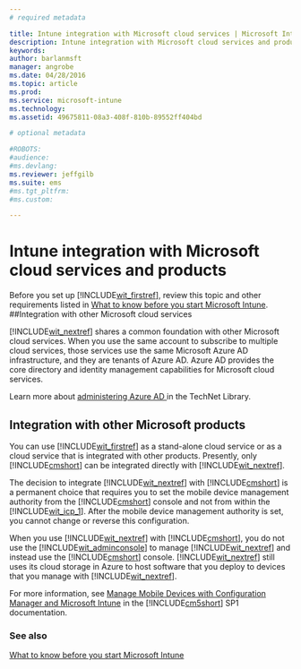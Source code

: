 ```yaml
---
# required metadata

title: Intune integration with Microsoft cloud services | Microsoft Intune
description: Intune integration with Microsoft cloud services and products and with other Microsoft products
keywords:
author: barlanmsft
manager: angrobe
ms.date: 04/28/2016
ms.topic: article
ms.prod:
ms.service: microsoft-intune
ms.technology:
ms.assetid: 49675811-08a3-408f-810b-89552ff404bd

# optional metadata

#ROBOTS:
#audience:
#ms.devlang:
ms.reviewer: jeffgilb
ms.suite: ems
#ms.tgt_pltfrm:
#ms.custom:

---
```


# Intune integration with Microsoft cloud services and products

Before you set up [!INCLUDE[wit_firstref](../includes/wit_firstref_md.md)], review this topic and other requirements listed in [What to know before you start Microsoft Intune](what-to-know-before-you-start-microsoft-intune.md).
##Integration with other Microsoft cloud services


[!INCLUDE[wit_nextref](../includes/wit_nextref_md.md)] shares a common foundation with other Microsoft cloud services. When you use the same account to subscribe to multiple cloud services, those services use the same Microsoft Azure AD infrastructure, and they are tenants of Azure AD. Azure AD provides the core directory and identity management capabilities for Microsoft cloud services.

Learn more about [administering Azure AD ](http://technet.microsoft.com/library/hh967611.aspx) in the TechNet Library.

## Integration with other Microsoft products
You can use [!INCLUDE[wit_firstref](../includes/wit_firstref_md.md)] as a stand-alone cloud service or as a cloud service that is integrated with other products. Presently, only [!INCLUDE[cmshort](../includes/cmshort_md.md)] can be integrated directly with [!INCLUDE[wit_nextref](../includes/wit_nextref_md.md)].

The decision to integrate [!INCLUDE[wit_nextref](../includes/wit_nextref_md.md)] with [!INCLUDE[cmshort](../includes/cmshort_md.md)] is a permanent choice that requires you to set the mobile device management authority from the [!INCLUDE[cmshort](../includes/cmshort_md.md)] console and not from within the [!INCLUDE[wit_icp_1](../includes/wit_icp_1_md.md)]. After the mobile device management authority is set, you cannot change or reverse this configuration.

When you use [!INCLUDE[wit_nextref](../includes/wit_nextref_md.md)] with [!INCLUDE[cmshort](../includes/cmshort_md.md)], you do not use the [!INCLUDE[wit_adminconsole](../includes/wit_adminconsole_md.md)] to manage [!INCLUDE[wit_nextref](../includes/wit_nextref_md.md)] and instead use the [!INCLUDE[cmshort](../includes/cmshort_md.md)] console. [!INCLUDE[wit_nextref](../includes/wit_nextref_md.md)] still uses its cloud storage in Azure to host software that you deploy to devices that you manage with [!INCLUDE[wit_nextref](../includes/wit_nextref_md.md)].

For more information, see [Manage Mobile Devices with Configuration Manager and Microsoft Intune](http://msdn.microsoft.com/library/2c6bd0e5-d436-41c8-bf38-30152d76be10) in the [!INCLUDE[cm5short](../includes/cm5short_md.md)] SP1 documentation.

### See also
[What to know before you start Microsoft Intune](what-to-know-before-you-start-microsoft-intune.md)
